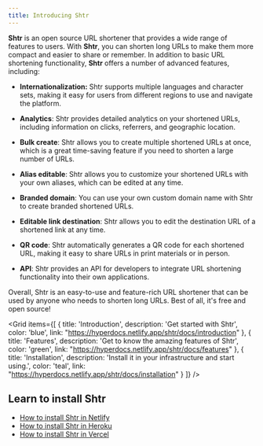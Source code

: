 ```yaml
---
title: Introducing Shtr
---
```


**Shtr** is an open source URL shortener that provides a wide range of features to users. With **Shtr**, you can shorten long URLs to make them more compact and easier to share or remember. In addition to basic URL shortening functionality, **Shtr** offers a number of advanced features, including:

- **Internationalization:** Shtr supports multiple languages and character sets, making it easy for users from different regions to use and navigate the platform.

- **Analytics**: Shtr provides detailed analytics on your shortened URLs, including information on clicks, referrers, and geographic location.

- **Bulk create**: Shtr allows you to create multiple shortened URLs at once, which is a great time-saving feature if you need to shorten a large number of URLs.

- **Alias editable**: Shtr allows you to customize your shortened URLs with your own aliases, which can be edited at any time.

- **Branded domain**: You can use your own custom domain name with Shtr to create branded shortened URLs.

- **Editable link destination**: Shtr allows you to edit the destination URL of a shortened link at any time.

- **QR code**: Shtr automatically generates a QR code for each shortened URL, making it easy to share URLs in print materials or in person.

- **API**: Shtr provides an API for developers to integrate URL shortening functionality into their own applications.

Overall, Shtr is an easy-to-use and feature-rich URL shortener that can be used by anyone who needs to shorten long URLs. Best of all, it's free and open source!


<Grid
items={[
{
title: 'Introduction',
description: 'Get started with Shtr',
color: 'blue',
link: "https://hyperdocs.netlify.app/shtr/docs/introduction"
},
{
title: 'Features',
description: 'Get to know the amazing features of Shtr',
color: 'green',
link: "https://hyperdocs.netlify.app/shtr/docs/features"
},
{
title: 'Installation',
description: 'Install it in your infrastructure and start using.',
color: 'teal',
link: "https://hyperdocs.netlify.app/shtr/docs/installation"
}
]}
/>

## Learn to install Shtr

- [How to install Shtr in Netlify](https://hyperdocs.netlify.app/shtr/docs/guide-to-install-shtr-in-netlify)
- [How to install Shtr in Heroku](https://hyperdocs.netlify.app/shtr/docs/Guide-to-install-Shtr-in-Heroku)
- [How to install Shtr in Vercel](https://hyperdocs.netlify.app/shtr/docs/Guide-to-install-Shtr-in-Vercel)
